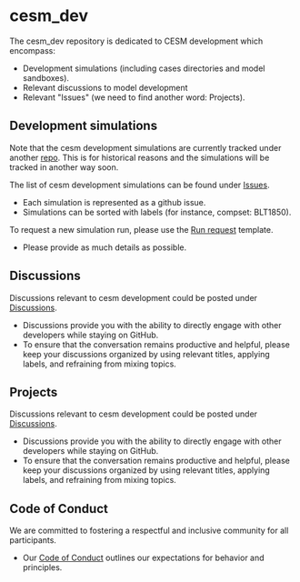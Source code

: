 # cesm_dev
The cesm_dev repository is dedicated to CESM development which encompass:
- Development simulations (including cases directories and model sandboxes).
- Relevant discussions to model development
- Relevant "Issues" (we need to find another word: Projects). 

## Development simulations
Note that the cesm development simulations are currently tracked under another [repo](https://github.com/NCAR/amwg_dev/). This is for historical reasons and the simulations will be tracked in another way soon.

The list of cesm development simulations can be found under [Issues](https://github.com/NCAR/amwg_dev/issues). 
  - Each simulation is represented as a github issue. 
  - Simulations can be sorted with labels (for instance, compset: BLT1850). 

To request a new simulation run, please use the [Run request](https://github.com/NCAR/amwg_dev/issues/new/choose) template. 
  - Please provide as much details as possible. 

## Discussions 
Discussions relevant to cesm development could be posted under [Discussions](https://github.com/NCAR/cesm_dev/discussions).
  
  - Discussions provide you with the ability to directly engage with other developers while staying on GitHub.
  - To ensure that the conversation remains productive and helpful, please keep your discussions organized by using relevant titles, applying labels, and refraining from mixing topics.

## Projects
Discussions relevant to cesm development could be posted under [Discussions](https://github.com/NCAR/cesm_dev/discussions).
  
  - Discussions provide you with the ability to directly engage with other developers while staying on GitHub.
  - To ensure that the conversation remains productive and helpful, please keep your discussions organized by using relevant titles, applying labels, and refraining from mixing topics.


## Code of Conduct
We are committed to fostering a respectful and inclusive community for all participants.
- Our [Code of Conduct](https://github.com/NCAR/cesm_dev/blob/main/CODE_OF_CONDUCT.md) outlines our expectations for behavior and principles.
